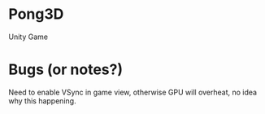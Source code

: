 # Pong3D
Unity Game

# Bugs (or notes?)
Need to enable VSync in game view, otherwise GPU will overheat, no idea why this happening.
